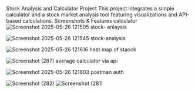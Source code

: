 Stock Analysis and Calculator Project
This project integrates a simple calculator and a stock market analysis tool featuring visualizations and API-based calculations.
Screenshots & Features
calculator 
![Screenshot 2025-05-26 121505](https://github.com/user-attachments/assets/b2e24367-ce30-4653-9004-b4f9383e4e90)
stock- anlaysis

![Screenshot 2025-05-26 121545](https://github.com/user-attachments/assets/ce960523-4981-483e-bfdf-d28dc2f222e4)
stock-analysis

![Screenshot 2025-05-26 121616](https://github.com/user-attachments/assets/7a49d315-1310-4ce7-896c-3450cd7e3d78)
heat map of staock

![Screenshot (287)](https://github.com/user-attachments/assets/b3f8ceb9-f134-4301-ae72-ab86e911fdf2)
average calculator via api

![Screenshot 2025-05-26 121803](https://github.com/user-attachments/assets/b6282914-2bed-4eb2-a0d9-45d615bbb9c9)
postman auth

![Screenshot (282)](https://github.com/user-attachments/assets/4a98c838-5b81-4bfa-a4f6-1e66f55cd915)
![Screenshot (281)](https://github.com/user-attachments/assets/bdcad27d-f1a2-497a-8c26-16807fda3bbf)


